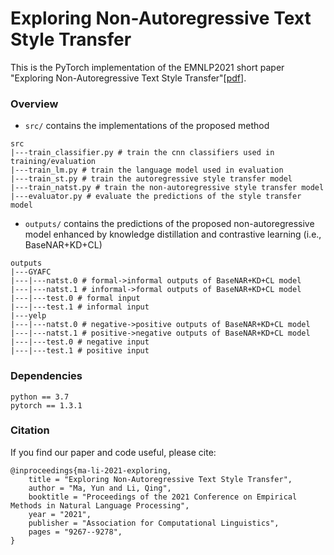 # Exploring Non-Autoregressive Text Style Transfer
This is the PyTorch implementation of the EMNLP2021 short paper "Exploring Non-Autoregressive Text Style Transfer"[[pdf](https://aclanthology.org/2021.emnlp-main.730.pdf)].

### Overview
- `src/` contains the implementations of the proposed method
```
src
|---train_classifier.py # train the cnn classifiers used in training/evaluation
|---train_lm.py # train the language model used in evaluation
|---train_st.py # train the autoregressive style transfer model
|---train_natst.py # train the non-autoregressive style transfer model
|---evaluator.py # evaluate the predictions of the style transfer model

```
- `outputs/` contains the predictions of the proposed non-autoregressive model enhanced by knowledge distillation and contrastive learning (i.e., BaseNAR+KD+CL)
```
outputs
|---GYAFC
|---|---natst.0 # formal->informal outputs of BaseNAR+KD+CL model
|---|---natst.1 # informal->formal outputs of BaseNAR+KD+CL model
|---|---test.0 # formal input
|---|---test.1 # informal input
|---yelp
|---|---natst.0 # negative->positive outputs of BaseNAR+KD+CL model
|---|---natst.1 # positive->negative outputs of BaseNAR+KD+CL model
|---|---test.0 # negative input
|---|---test.1 # positive input
```

### Dependencies
```
python == 3.7
pytorch == 1.3.1
```

### Citation
If you find our paper and code useful, please cite:
```
@inproceedings{ma-li-2021-exploring,
    title = "Exploring Non-Autoregressive Text Style Transfer",
    author = "Ma, Yun and Li, Qing",
    booktitle = "Proceedings of the 2021 Conference on Empirical Methods in Natural Language Processing",
    year = "2021",
    publisher = "Association for Computational Linguistics",
    pages = "9267--9278",
}

```


